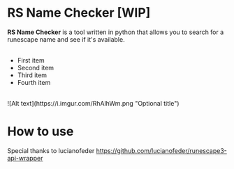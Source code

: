 # RS Name Checker [WIP]
<strong>RS Name Checker</strong> is a tool written in python that allows you to search for a runescape name and see if it's available. <br /> 
<br />
<ul>
  <li>First item</li>
  <li>Second item</li>
  <li>Third item</li>
  <li>Fourth item</li>
</ul>
<br />
![Alt text](https://i.imgur.com/RhAlhWm.png "Optional title")
 
 # How to use
 
 Special thanks to lucianofeder
https://github.com/lucianofeder/runescape3-api-wrapper
